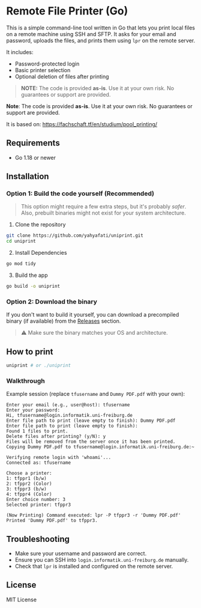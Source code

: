 # Remote File Printer (Go)

This is a simple command-line tool written in Go that lets you print local files on a remote machine using SSH and SFTP. It asks for your email and password, uploads the files, and prints them using `lpr` on the remote server.

It includes:

- Password-protected login
- Basic printer selection
- Optional deletion of files after printing

> **NOTE:** The code is provided **as-is**. Use it at your own risk. No guarantees or support are provided.

**Note**: The code is provided **as-is**. Use it at your own risk. No guarantees or support are provided.

It is based on: https://fachschaft.tf/en/studium/pool_printing/

## Requirements

- Go 1.18 or newer

## Installation

### Option 1: Build the code yourself (Recommended)

> This option might require a few extra steps, but it's probably *safer*. Also, prebuilt binaries might not exist for your system architecture.


1. Clone the repository

```bash
git clone https://github.com/yahyafati/uniprint.git
cd uniprint
```

2. Install Dependencies

```bash
go mod tidy
```

3. Build the app

```bash
go build -o uniprint
```

### Option 2: Download the binary

If you don't want to build it yourself, you can download a precompiled binary (if available) from the [Releases](https://github.com/yahyafati/uniprint/releases) section.

> ⚠️ Make sure the binary matches your OS and architecture.

## How to print

```bash
uniprint # or ./uniprint
```

### Walkthrough

Example session (replace `tfusername` and `Dummy PDF.pdf` with your own):

```
Enter your email (e.g., user@host): tfusername
Enter your password: 
Hi, tfusername@login.informatik.uni-freiburg.de
Enter file path to print (leave empty to finish): Dummy PDF.pdf
Enter file path to print (leave empty to finish): 
Found 1 files to print.
Delete files after printing? (y/N): y
Files will be removed from the server once it has been printed.
Copying Dummy PDF.pdf to tfusername@login.informatik.uni-freiburg.de:~

Verifying remote login with 'whoami'...
Connected as: tfusername

Choose a printer:
1: tfppr1 (b/w)
2: tfppr2 (Color)
3: tfppr3 (b/w)
4: tfppr4 (Color)
Enter choice number: 3
Selected printer: tfppr3

(Now Printing) Command executed: lpr -P tfppr3 -r 'Dummy PDF.pdf'
Printed 'Dummy PDF.pdf' to tfppr3.
```

## Troubleshooting

- Make sure your username and password are correct.
- Ensure you can SSH into `login.informatik.uni-freiburg.de` manually.
- Check that `lpr` is installed and configured on the remote server.

## License

MIT License